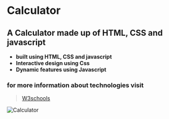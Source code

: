 # Calculator
## A Calculator made up of HTML, CSS and javascript
* **built using HTML, CSS and javascript**
* **Interactive design using Css**
* **Dynamic features using Javascript**

### for more information about technologies visit
> [W3schools](http://w3schools.com)

![Calculator]('./media/calculator.png')
